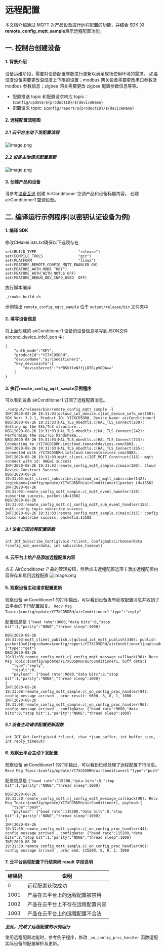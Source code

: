 # 远程配置

本文档介绍通过 MQTT 对产品设备进行远程配置的功能，并结合 SDK 的**remote_config_mqtt_sample**展示远程配置功能。

## 一. 控制台创建设备

#### 1. 背景介绍

设备运维阶段，需要对设备配置参数进行更新以满足现场使用环境的需求。
如温湿度设备需要更改温湿度上下限的设置；modbus 网关设备需要更改串口参数及 modbus 参数信息；zigbee 网关需要更改 zigbee 配置参数信息等等。
* 配置推送 topic 和配置请求响应 topic： `$config/update/${productID}/${deviceName}`
* 配置请求 topic: `$config/report/${productID}/${deviceName}`

#### 2. 远程配置流程图

##### 2.1 云平台主动下发配置流程

![image.png](https://main.qcloudimg.com/raw/5000bef6371f1080bc44deba57e34565.png)

##### 2.2 设备主动请求配置更新

![image.png](https://main.qcloudimg.com/raw/c0236c38e9e46b8e99424fa96f89c605.png)

#### 3. 创建产品和设备

请参考[设备互通](https://cloud.tencent.com/document/product/634/11913) 创建 AirConditioner 空调产品和设备标题内容。
创建 airConditioner1 空调设备。

## 二. 编译运行示例程序(以**密钥认证设备**为例)

#### 1. 编译 SDK

修改CMakeLists.txt确保以下选项存在
```
set(BUILD_TYPE                   "release")
set(COMPILE_TOOLS                "gcc")
set(PLATFORM 	                 "linux")
set(FEATURE_REMOTE_CONFIG_MQTT_ENABLED ON)
set(FEATURE_AUTH_MODE "KEY")
set(FEATURE_AUTH_WITH_NOTLS OFF)
set(FEATURE_DEBUG_DEV_INFO_USED  OFF)
```
执行脚本编译
```
./cmake_build.sh 
```
示例输出 `remote_config_mqtt_sample` 位于 `output/release/bin` 文件夹中

#### 2. 填写设备信息

将上面创建的 airConditioner1 设备的设备信息填写到JSON文件 aircond_device_info1.json 中:
```
{
    "auth_mode":"KEY",	
    "productId":"YI7XCD5DRH",
    "deviceName":"airConditioner1",	
    "key_deviceinfo":{    
        "deviceSecret":"+PBSkYlvNffjLDTGLpVOQA=="
    }
}
```

#### 3. 执行`remote_config_mqtt_sample`示例程序

可以看到设备 airConditioner1 订阅了远程配置消息。

```
./output/release/bin/remote_config_mqtt_sample -l
INF|2020-08-26 19:31:03|qcloud_iot_device.c|iot_device_info_set(50): SDK_Ver: 3.2.1, Product_ID: YI7XCD5DRH, Device_Name: airConditioner1
DBG|2020-08-26 19:31:03|HAL_TLS_mbedtls.c|HAL_TLS_Connect(200): Setting up the SSL/TLS structure...
DBG|2020-08-26 19:31:03|HAL_TLS_mbedtls.c|HAL_TLS_Connect(242): Performing the SSL/TLS handshake...
DBG|2020-08-26 19:31:03|HAL_TLS_mbedtls.c|HAL_TLS_Connect(243): Connecting to /YI7XCD5DRH.iotcloud.tencentdevices.com/8883...
INF|2020-08-26 19:31:03|HAL_TLS_mbedtls.c|HAL_TLS_Connect(265): connected with /YI7XCD5DRH.iotcloud.tencentdevices.com/8883...
INF|2020-08-26 19:31:03|mqtt_client.c|IOT_MQTT_Construct(118): mqtt connect with id: 9AEwi success
INF|2020-08-26 19:31:03|remote_config_mqtt_sample.c|main(300): Cloud Device Construct Success
DBG|2020-08-26 19:31:03|mqtt_client_subscribe.c|qcloud_iot_mqtt_subscribe(142): topicName=$config/update/YI7XCD5DRH/airConditioner1|packet_id=13502
INF|2020-08-26 19:31:03|remote_config_mqtt_sample.c|_mqtt_event_handler(128): subscribe success, packet-id=13502
DBG|2020-08-26 19:31:03|remote_config_mqtt.c|_config_mqtt_sub_event_handler(156): mqtt config topic subscribe success
INF|2020-08-26 19:31:03|remote_config_mqtt_sample.c|main(315): config topic subscribe success, packetid:13502
```

##### 3.1 设备订阅远程配置函数

```
int IOT_Subscribe_Config(void *client, ConfigSubscirbeUserData *config_sub_userdata, int subscribe_timeout)
```

#### 4. 云平台上给产品添加远程配置内容

点击 AirConditioner 产品的管理按钮，然后点击远程配置选项卡添加远程配置内容保存和启用远程配置
![image.png](https://main.qcloudimg.com/raw/16001d465cc7f5765d44842b6a47ef0d.png)

#### 5. 观察设备主动请求配置更新

观察设备 airConditioner1 的打印输出，可以看到设备发布获取配置消息并收到了云平台的下行配置回复。 `Recv Msg Topic:$config/update/YI7XCD5DRH/airConditioner1` `"type":"reply"`

配置信息是 `{"baud rate":9600,"data bits":8,"stop bit":1,"parity":"NONE","thread sleep":1000}`
```
DBG|2020-08-26 19:31:03|mqtt_client_publish.c|qcloud_iot_mqtt_publish(340): publish packetID=0|topicName=$config/report/YI7XCD5DRH/airConditioner1|payload={"type":"get"}
DBG|2020-08-26 19:31:08|remote_config_mqtt.c|_config_mqtt_message_callback(90): Recv Msg Topic:$config/update/YI7XCD5DRH/airConditioner1, buff data:{
   "type":"reply",
   "result":0,
   "payload": {"baud rate":9600,"data bits":8,"stop bit":1,"parity":"NONE","thread sleep":1000}
}
INF|2020-08-26 19:31:08|remote_config_mqtt_sample.c|_on_config_proc_handler(94): config message arrived , proc result: 9600, 8, 0, 1, 1000
INF|2020-08-26 19:31:08|remote_config_mqtt_sample.c|_on_config_proc_handler(96): config message arrived , configData: {"baud rate":9600,"data bits":8,"stop bit":1,"parity":"NONE","thread sleep":1000}

```

##### 5.1 设备主动请求配置更新函数

```
int IOT_Get_Config(void *client, char *json_buffer, int buffer_size, int reply_timeout)
```

#### 6. 观察云平台主动下发配置

观察设备 airConditioner1 的打印输出，可以看到已经处理了远程配置下行消息。 `Recv Msg Topic:$config/update/YI7XCD5DRH/airConditioner1` `"type":"push"`

配置信息是 `{"baud rate":115200,"data bits":8,"stop bit":1,"parity":"NONE","thread sleep":1000}`

```
DBG|2020-08-26 19:31:30|remote_config_mqtt.c|_config_mqtt_message_callback(90): Recv Msg Topic:$config/update/YI7XCD5DRH/airConditioner1, payload:{
   "type":"push",
   "payload": {"baud rate":115200,"data bits":8,"stop bit":1,"parity":"NONE","thread sleep":1000}
}
INF|2020-08-26 19:31:30|remote_config_mqtt_sample.c|_on_config_proc_handler(44): config message arrived , configData: {"baud rate":115200,"data bits":8,"stop bit":1,"parity":"NONE","thread sleep":1000}
INF|2020-08-26 19:31:30|remote_config_mqtt_sample.c|_on_config_proc_handler(96): config message arrived , proc end: 115200, 8, 0, 1, 1000

```

#### 7. 云平台远程配置下行结果码 result 字段说明

| 结果码 | 说明                             |
|--------|----------------------------------|
| 0	     | 远程配置获取成功                 |
| 1001	 | 产品在云平台上的远程配置被禁用   |
| 1002	 | 产品在云平台上不存在远程配置内容 |
| 1003	 | 产品在云平台上的远程配置不合法   |

***至此，完成了远程配置的示例运行***

使用远程配置功能时，参考例子程序，修改 `_on_config_proc_handler` 函数适配实际设备的配置解析与更新。

